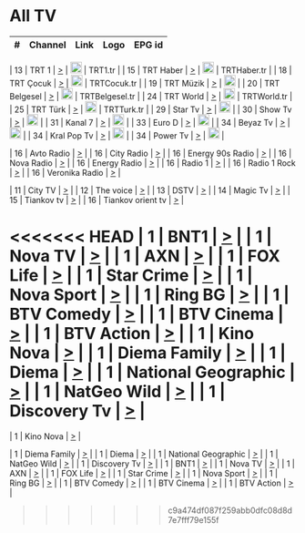 <h1>All TV</h1>

| #   | Channel        | Link  | Logo | EPG id |
|:---:|:--------------:|:-----:|:----:|:------:|

| 13  | TRT 1            | [>](https://tv-trt1.medya.trt.com.tr/master.m3u8) | <img height="20" src="https://i.imgur.com/j786OLG.png"/> | TRT1.tr |
| 15  | TRT Haber        | [>](https://tv-trthaber.medya.trt.com.tr/master.m3u8) | <img height="20" src="https://i.imgur.com/OVfo8Ab.png"/> | TRTHaber.tr |
| 18  | TRT Çocuk        | [>](https://tv-trtcocuk.medya.trt.com.tr/master.m3u8) | <img height="20" src="https://i.imgur.com/QLFmD6d.png"/> | TRTCocuk.tr |
| 19  | TRT Müzik        | [>](https://tv-trtmuzik.medya.trt.com.tr/master.m3u8) | <img height="20" src="https://i.imgur.com/fIVFCEd.png"/> |
| 20  | TRT Belgesel     | [>](https://tv-trtbelgesel.medya.trt.com.tr/master.m3u8) | <img height="20" src="https://i.imgur.com/MGO87pe.png"/> | TRTBelgesel.tr |
| 24  | TRT World        | [>](https://tv-trtworld.medya.trt.com.tr/master.m3u8) | <img height="20" src="https://i.imgur.com/JEA2xpv.png"/> | TRTWorld.tr |
| 25  | TRT Türk         | [>](https://tv-trtturk.medya.trt.com.tr/master.m3u8) | <img height="20" src="https://i.imgur.com/OSTOQNw.png"/> | TRTTurk.tr |
| 29  | Star Tv   | [>](https://dogus-live.daioncdn.net/startv/startv_360p.m3u8) | <img height="20" src="https://i.imgur.com/IebUZx1.png"/> |
| 30  | Show Tv     | [>](https://ciner-live.daioncdn.net/showtv/showtv.m3u8) | <img height="20" src="https://i.imgur.com/IebUZx1.png"/> |
| 31  | Kanal 7     | [>](https://kanal7-live.daioncdn.net/kanal7/kanal7.m3u8) | <img height="20" src="https://i.imgur.com/IebUZx1.png"/> |
| 33  | Euro D    | [>](https://www.youtube.com/user/KanalD/live) | <img height="20" src="https://i.imgur.com/IebUZx1.png"/> |
| 34  | Beyaz Tv     | [>](https://beyaztv-live.daioncdn.net/beyaztv/beyaztv.m3u8) | <img height="20" src="https://i.imgur.com/IebUZx1.png"/> |
| 34  | Kral Pop Tv     | [>](https://www.youtube.com/watch?v=GuFTuKoXepw) | <img height="20" src="https://i.imgur.com/IebUZx1.png"/> |
| 34  | Power Tv     | [>](https://livetv.powerapp.com.tr/powerTV/powerhd.smil/chunklist.m3u8) | <img height="20" src="https://i.imgur.com/IebUZx1.png"/> |

| 16  | Avto Radio | [>](http://stream.metacast.eu/avtoradio.mp3.m3u) |
| 16  | City Radio | [>](http://stream.metacast.eu/city.aac.m3u) |
| 16  | Energy 90s Radio | [>](http://stream.metacast.eu/energy-90s.m3u) |
| 16  | Nova Radio | [>](http://stream.metacast.eu/nova.aac.m3u) |
| 16  | Energy Radio | [>](http://stream.metacast.eu/nrj.aac.m3u) |
| 16  | Radio 1 | [>](http://stream.metacast.eu/radio1.aac.m3u) |
| 16  | Radio 1 Rock | [>](http://stream.metacast.eu/radio1rock.aac.m3u) |
| 16  | Veronika Radio | [>](http://stream.metacast.eu/veronika.aac.m3u) |

| 11  | City TV | [>](https://tv.city.bg/play/tshls/citytv/index.m3u8) |
| 12  | The voice | [>](https://bss1.neterra.tv/thevoice/thevoice.m3u8) |
| 13  | DSTV | [>](http://46.249.95.140:8081/hls/data.m3u8) |
| 14  | Magic Tv | [>](https://bss1.neterra.tv/magictv/magictv.m3u8) |
| 15  | Tiankov tv | [>](https://streamer103.neterra.tv/tiankov-folk/live.m3u8) |
| 16  | Tiankov orient tv | [>](https://streamer103.neterra.tv/tiankov-orient/live.m3u8) |

<<<<<<< HEAD
| 1 | BNT1 | [>](https://ymkaya.xyz:18821/tv/bnt1/playlist.m3u8?wmsAuthSign=c2VydmVyX3RpbWU9NS8xNC8yMDI1IDY6NDU6NDkgUE0maGFzaF92YWx1ZT05UlpFeGR3TjlJbWpObHpaNmR3dHBBPT0mdmFsaWRtaW51dGVzPTYw) |
| 1 | Nova TV | [>](https://ymkaya.xyz:18821/tv/novatv/playlist.m3u8?wmsAuthSign=c2VydmVyX3RpbWU9NS8xNC8yMDI1IDY6NDU6NTkgUE0maGFzaF92YWx1ZT0xbUFQOEZpUWRTWlZOSzZTR1RrQllnPT0mdmFsaWRtaW51dGVzPTYw) |
| 1 | AXN | [>](https://ymkaya.xyz:18821/tv/axn/playlist.m3u8?wmsAuthSign=c2VydmVyX3RpbWU9NS8xNC8yMDI1IDY6NDY6MDkgUE0maGFzaF92YWx1ZT1lMlZ5dS9FZVVObWdoeFZ4MWlrRW13PT0mdmFsaWRtaW51dGVzPTYw) |
| 1 | FOX Life | [>](https://ymkaya.xyz:18821/tv/foxlife/playlist.m3u8?wmsAuthSign=c2VydmVyX3RpbWU9NS8xNC8yMDI1IDY6NDY6MTggUE0maGFzaF92YWx1ZT1xb05yMDMyUVc5b3FTWWFYVFhTZmRnPT0mdmFsaWRtaW51dGVzPTYw) |
| 1 | Star Crime | [>](https://ymkaya.xyz:18821/tv/foxcrime/playlist.m3u8?wmsAuthSign=c2VydmVyX3RpbWU9NS8xNC8yMDI1IDY6NDY6MjggUE0maGFzaF92YWx1ZT1VdUl0amVWaURuaFVKZ1g0YWh4VGtnPT0mdmFsaWRtaW51dGVzPTYw) |
| 1 | Nova Sport | [>](https://ymkaya.xyz:18821/tv/novasport/playlist.m3u8?wmsAuthSign=c2VydmVyX3RpbWU9NS8xNC8yMDI1IDY6NDY6MzggUE0maGFzaF92YWx1ZT1Lc1VSVWdvUVpSWnpzaDh5NlZkVm1nPT0mdmFsaWRtaW51dGVzPTYw) |
| 1 | Ring BG | [>](https://ymkaya.xyz:18821/tv/ringbg/playlist.m3u8?wmsAuthSign=c2VydmVyX3RpbWU9NS8xNC8yMDI1IDY6NDY6NDggUE0maGFzaF92YWx1ZT1DTHJ2THpHaTdIdWFZNWIrSEtNNFJnPT0mdmFsaWRtaW51dGVzPTYw) |
| 1 | BTV Comedy | [>](https://ymkaya.xyz:18821/tv/btvcomedy/playlist.m3u8?wmsAuthSign=c2VydmVyX3RpbWU9NS8xNC8yMDI1IDY6NDY6NTcgUE0maGFzaF92YWx1ZT1QTmEyUzVIRUtHVnllRnpucWNJUVBRPT0mdmFsaWRtaW51dGVzPTYw) |
| 1 | BTV Cinema | [>](https://ymkaya.xyz:18821/tv/btvcinema/playlist.m3u8?wmsAuthSign=c2VydmVyX3RpbWU9NS8xNC8yMDI1IDY6NDc6MDcgUE0maGFzaF92YWx1ZT11a3FDZzZQcUs1MlNYTkZTVWttQ0xRPT0mdmFsaWRtaW51dGVzPTYw) |
| 1 | BTV Action | [>](https://ymkaya.xyz:18821/tv/btvaction/playlist.m3u8?wmsAuthSign=c2VydmVyX3RpbWU9NS8xNC8yMDI1IDY6NDc6MTYgUE0maGFzaF92YWx1ZT1nc09Cb3ZLUnJOaElReVpPbjlBakRBPT0mdmFsaWRtaW51dGVzPTYw) |
| 1 | Kino Nova | [>](https://ymkaya.xyz:18821/tv/kinonova/playlist.m3u8?wmsAuthSign=c2VydmVyX3RpbWU9NS8xNC8yMDI1IDY6NDc6MjYgUE0maGFzaF92YWx1ZT13d1IzZVNZOGNLQllHOTRiNVRjWFlnPT0mdmFsaWRtaW51dGVzPTYw) |
| 1 | Diema Family | [>](https://ymkaya.xyz:18821/tv/diemafamily/playlist.m3u8?wmsAuthSign=c2VydmVyX3RpbWU9NS8xNC8yMDI1IDY6NDc6MzUgUE0maGFzaF92YWx1ZT0vVFdoRGFDMm1TVUUrd1R4VE1xNUt3PT0mdmFsaWRtaW51dGVzPTYw) |
| 1 | Diema | [>](https://ymkaya.xyz:18821/tv/diema/playlist.m3u8?wmsAuthSign=c2VydmVyX3RpbWU9NS8xNC8yMDI1IDY6NDc6NDUgUE0maGFzaF92YWx1ZT1yQ1cxNmYySDhyOTdNS3lwcVRuZytRPT0mdmFsaWRtaW51dGVzPTYw) |
| 1 | National Geographic | [>](https://ymkaya.xyz:18821/tv/natgeo/playlist.m3u8?wmsAuthSign=c2VydmVyX3RpbWU9NS8xNC8yMDI1IDY6NDc6NTUgUE0maGFzaF92YWx1ZT04dU9LRDJmaTFLYnF5Y0x4TnRiT0ZRPT0mdmFsaWRtaW51dGVzPTYw) |
| 1 | NatGeo Wild | [>](https://ymkaya.xyz:18821/tv/natgeowild/playlist.m3u8?wmsAuthSign=c2VydmVyX3RpbWU9NS8xNC8yMDI1IDY6NDg6MDQgUE0maGFzaF92YWx1ZT1xc0VqNzI0N1JtVXU0WXorS056c3RBPT0mdmFsaWRtaW51dGVzPTYw) |
| 1 | Discovery Tv | [>](https://ymkaya.xyz:18821/tv/discovery/playlist.m3u8?wmsAuthSign=c2VydmVyX3RpbWU9NS8xNC8yMDI1IDY6NDg6MTQgUE0maGFzaF92YWx1ZT1YTmZKb1dsWHRRMjJ6OHVDUk1xdVBBPT0mdmFsaWRtaW51dGVzPTYw) |
=======


| 1 | Kino Nova | [>](https://ymkaya.xyz:11336/tv/kinonova/playlist.m3u8?wmsAuthSign=c2VydmVyX3RpbWU9MS8yLzIwMjUgNDo0MDoyMCBBTSZoYXNoX3ZhbHVlPWlFS1FrWEtMMVRFM3l5YklUWUJQUHc9PSZ2YWxpZG1pbnV0ZXM9NjA=) |

| 1 | Diema Family | [>](https://ymkaya.xyz:11336/tv/diemafamily/playlist.m3u8?wmsAuthSign=c2VydmVyX3RpbWU9MS8yLzIwMjUgNDo0MDozMCBBTSZoYXNoX3ZhbHVlPUVUaTVKTldvZTF5WVVCM0YwL21kaXc9PSZ2YWxpZG1pbnV0ZXM9NjA=) |
| 1 | Diema | [>](https://ymkaya.xyz:11336/tv/diema/playlist.m3u8?wmsAuthSign=c2VydmVyX3RpbWU9MS8yLzIwMjUgNDo0MDo0MCBBTSZoYXNoX3ZhbHVlPVlYMWVJT2NuUjNpUTBsaytEUFFOS2c9PSZ2YWxpZG1pbnV0ZXM9NjA=) |
| 1 | National Geographic | [>](https://ymkaya.xyz:11336/tv/natgeo/playlist.m3u8?wmsAuthSign=c2VydmVyX3RpbWU9MS8yLzIwMjUgNDo0MTo0MSBBTSZoYXNoX3ZhbHVlPTJQTlVmcG5nYWx0M013eUhGRGxnd0E9PSZ2YWxpZG1pbnV0ZXM9NjA=) |
| 1 | NatGeo Wild | [>](https://ymkaya.xyz:11336/tv/natgeowild/playlist.m3u8?wmsAuthSign=c2VydmVyX3RpbWU9MS8yLzIwMjUgNDo0MTo1MSBBTSZoYXNoX3ZhbHVlPVl1OXZaTTliN0hGWEN3eDBYd1duNkE9PSZ2YWxpZG1pbnV0ZXM9NjA=) |
| 1 | Discovery Tv | [>](https://ymkaya.xyz:11336/tv/discovery/playlist.m3u8?wmsAuthSign=c2VydmVyX3RpbWU9MS8yLzIwMjUgNDo0MjowMSBBTSZoYXNoX3ZhbHVlPWtBQmdLNlY2RmQwWElzMVYzSDJyVkE9PSZ2YWxpZG1pbnV0ZXM9NjA=) |
| 1 | BNT1 | [>](https://ymkaya.xyz:11336/tv/bnt1/playlist.m3u8?wmsAuthSign=c2VydmVyX3RpbWU9MS8yLzIwMjUgNDozODozOCBBTSZoYXNoX3ZhbHVlPVVrMVlRQXpJWlhYeUh6ZFVpSC9NMUE9PSZ2YWxpZG1pbnV0ZXM9NjA=) |
| 1 | Nova TV | [>](https://ymkaya.xyz:11336/tv/novatv/playlist.m3u8?wmsAuthSign=c2VydmVyX3RpbWU9MS8yLzIwMjUgNDozODo0OCBBTSZoYXNoX3ZhbHVlPUVxQjh1a0ZzYkVGZU8zZDFGTzdreVE9PSZ2YWxpZG1pbnV0ZXM9NjA=) |
| 1 | AXN | [>](https://ymkaya.xyz:11336/tv/axn/playlist.m3u8?wmsAuthSign=c2VydmVyX3RpbWU9MS8yLzIwMjUgNDozODo1OCBBTSZoYXNoX3ZhbHVlPUpkWStGY1hkNXhaOVpPZ0thQ0FZL3c9PSZ2YWxpZG1pbnV0ZXM9NjA=) |
| 1 | FOX Life | [>](https://ymkaya.xyz:11336/tv/foxlife/playlist.m3u8?wmsAuthSign=c2VydmVyX3RpbWU9MS8yLzIwMjUgNDozOToxMCBBTSZoYXNoX3ZhbHVlPWt1ZDc1T3AzYlZDTjJnSy9TU0xJZlE9PSZ2YWxpZG1pbnV0ZXM9NjA=) |
| 1 | Star Crime | [>](https://ymkaya.xyz:11336/tv/foxcrime/playlist.m3u8?wmsAuthSign=c2VydmVyX3RpbWU9MS8yLzIwMjUgNDozOToyMCBBTSZoYXNoX3ZhbHVlPXIwVU45Nm9FR1l2enNkTG9TanBxbmc9PSZ2YWxpZG1pbnV0ZXM9NjA=) |
| 1 | Nova Sport | [>](https://ymkaya.xyz:11336/tv/novasport/playlist.m3u8?wmsAuthSign=c2VydmVyX3RpbWU9MS8yLzIwMjUgNDozOTozMCBBTSZoYXNoX3ZhbHVlPXlSZ0UxazVaM0xhSmc0NmR4T0c1T2c9PSZ2YWxpZG1pbnV0ZXM9NjA=) |
| 1 | Ring BG | [>](https://ymkaya.xyz:11336/tv/ringbg/playlist.m3u8?wmsAuthSign=c2VydmVyX3RpbWU9MS8yLzIwMjUgNDozOTo0MCBBTSZoYXNoX3ZhbHVlPTR4aUlFNHVUYWN4enY1WkVuOFZma2c9PSZ2YWxpZG1pbnV0ZXM9NjA=) |
| 1 | BTV Comedy | [>](https://ymkaya.xyz:11336/tv/btvcomedy/playlist.m3u8?wmsAuthSign=c2VydmVyX3RpbWU9MS8yLzIwMjUgNDozOTo1MCBBTSZoYXNoX3ZhbHVlPUtrMTJ2RHNTTUU1RFp1ZkVOdXFSK3c9PSZ2YWxpZG1pbnV0ZXM9NjA=) |
| 1 | BTV Cinema | [>](https://ymkaya.xyz:11336/tv/btvcinema/playlist.m3u8?wmsAuthSign=c2VydmVyX3RpbWU9MS8yLzIwMjUgNDozOTo1OSBBTSZoYXNoX3ZhbHVlPTZWcU9FZW56cG1NM1lrYy8xNE5NeHc9PSZ2YWxpZG1pbnV0ZXM9NjA=) |
| 1 | BTV Action | [>](https://ymkaya.xyz:11336/tv/btvaction/playlist.m3u8?wmsAuthSign=c2VydmVyX3RpbWU9MS8yLzIwMjUgNDo0MDoxMCBBTSZoYXNoX3ZhbHVlPUlDd0ErRkZVWThyMVZwR3c2REdGZ3c9PSZ2YWxpZG1pbnV0ZXM9NjA=) |
>>>>>>> c9a474df087f259abb0dfc08d8d7e7fff79e155f
